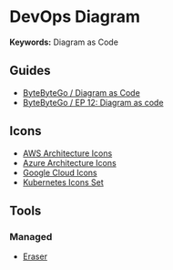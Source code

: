 # DevOps Diagram

**Keywords:** Diagram as Code

<!--
https://github.com/goatcorp/goatcorp-infra/tree/main
https://github.com/theztd/startup-infra-docker
-->

## Guides

- [ByteByteGo / Diagram as Code](https://blog.bytebytego.com/p/diagram-as-code)
- [ByteByteGo / EP 12: Diagram as code](https://blog.bytebytego.com/p/how-https-works-youtube-diagram-as)

## Icons

- [AWS Architecture Icons](https://aws.amazon.com/architecture/icons)
- [Azure Architecture Icons](https://learn.microsoft.com/en-us/azure/architecture/icons)
- [Google Cloud Icons](https://cloud.google.com/icons)
- [Kubernetes Icons Set](https://github.com/kubernetes/community/tree/master/icons)

## Tools

### Managed

- [Eraser](https://eraser.io)

<!--
https://microsoft.com/en-ca/microsoft-365/visio/flowchart-software
https://lucidchart.com/pages/solutions/engineering
https://app.diagrams.net
https://cloudcraft.co
https://isoflow.io
https://archium.io
https://terrastruct.com
https://cloudockit.com
https://yuml.me
https://nulab.com/cacoo
https://cloudviz.io
https://creately.com
https://omnigroup.com
https://excalidraw.com
https://cloudskew.com
https://yworks.com/products/yed-live
https://whimsical.com
https://gliffy.com
https://miro.com
https://sketchboard.io
https://mural.co
-->
